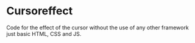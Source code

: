 # Cursoreffect
Code for the effect of the cursor without the use of any other framework just basic HTML, CSS and JS.
